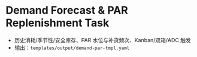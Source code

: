 # Demand Forecast & PAR Replenishment Task

- 历史消耗/季节性/安全库存、PAR 水位与补货频次、Kanban/双箱/ADC 触发
- 输出：`templates/output/demand-par-tmpl.yaml`
